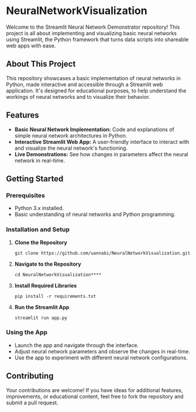 # NeuralNetworkVisualization

Welcome to the Streamlit Neural Network Demonstrator repository! This project is all about implementing and visualizing basic neural networks using Streamlit, the Python framework that turns data scripts into shareable web apps with ease.

## About This Project

This repository showcases a basic implementation of neural networks in Python, made interactive and accessible through a Streamlit web application. It's designed for educational purposes, to help understand the workings of neural networks and to visualize their behavior.

## Features

- **Basic Neural Network Implementation:** Code and explanations of simple neural network architectures in Python.
- **Interactive Streamlit Web App:** A user-friendly interface to interact with and visualize the neural network's functioning.
- **Live Demonstrations:** See how changes in parameters affect the neural network in real-time.

## Getting Started

### Prerequisites

- Python 3.x installed.
- Basic understanding of neural networks and Python programming.

### Installation and Setup

1. **Clone the Repository**

   ```
   git clone https://github.com/uannabi/NeuralNetworkVisualization.git
   ```

2. **Navigate to the Repository**

   ```
   cd NeuralNetworkVisualization****
   ```

3. **Install Required Libraries**

   ```
   pip install -r requirements.txt
   ```

4. **Run the Streamlit App**

   ```
   streamlit run app.py
   ```

### Using the App

- Launch the app and navigate through the interface.
- Adjust neural network parameters and observe the changes in real-time.
- Use the app to experiment with different neural network configurations.

## Contributing

Your contributions are welcome! If you have ideas for additional features, improvements, or educational content, feel free to fork the repository and submit a pull request.


